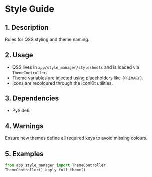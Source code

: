 # Style Guide

## 1. Description
Rules for QSS styling and theme naming.

## 2. Usage
- QSS lives in `app/style_manager/stylesheets` and is loaded via `ThemeController`.
- Theme variables are injected using placeholders like `{PRIMARY}`.
- Icons are recoloured through the IconKit utilities.

## 3. Dependencies
- PySide6

## 4. Warnings
Ensure new themes define all required keys to avoid missing colours.

## 5. Examples
```python
from app.style_manager import ThemeController
ThemeController().apply_full_theme()
```
